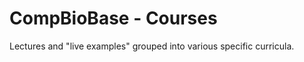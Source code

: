 CompBioBase - Courses
=============
Lectures and "live examples" grouped into various specific curricula.